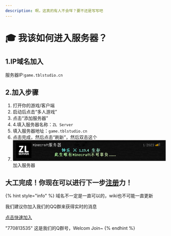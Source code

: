 ```yaml
---
description: 啊，这真的有人不会咩？要不还是写写吧
---
```


# 🎓 我该如何进入服务器？

## 1.IP域名加入

服务器IP:`game.tblstudio.cn`

## 2.加入步骤

1. 打开你的游戏/客户端
2. 启动后点击“多人游戏”
3. 点击“添加服务器”
4. 4.填入服务器名称：`ZL Server`
5. 填入服务器地址：`game.tblstudio.cn`
6. 点击完成，然后点击“刷新”，然后双击这个
7. ![](../.gitbook/assets/image.png)\
   加入服务器

## **大工完成！你现在可以进行下一步**[**注册**](zhu-ce-yu-deng-lu.md)**力！**

{% hint style="info" %}
域名不一定是一直可以的，wiki也不可能一直更新

我们建议你加入我们的QQ群来获得实时的消息

[点击快速加入](http://qm.qq.com/cgi-bin/qm/qr?\_wv=1027\&k=QLrR-96sjjag6kW4s4aEiaCgSISS82rQ\&authKey=dT4xz1yY6M0JZSwPr5M1KylWGRQtKsrebJR4k5KY17ydwj7WgsH5KKKArRDzunLU\&noverify=0\&group\_code=770813535)

"770813535" 这是我们的Q群号，Welcom Join\~
{% endhint %}
